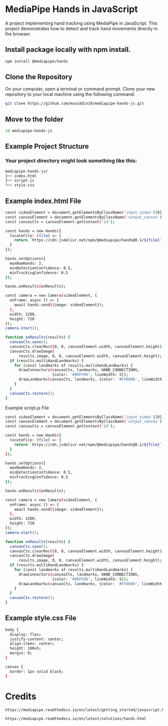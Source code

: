 # MediaPipe Hands in JavaScript

A project implementing hand tracking using MediaPipe in JavaScript. This project demonstrates how to detect and track hand movements directly in the browser.

## Install package locally with npm install. 
```bash
npm install @mediapipe/hands
```
## Clone the Repository

On your computer, open a terminal or command prompt. Clone your new repository to your local machine using the following command:

```bash
git clone https://github.com/muxiddin19/mediapipe-hands-js.git
```
## Move to the folder
```bash
cd mediapipe-hands-js
```
## Example Project Structure
### Your project directory might look something like this:
```bash
mediapipe-hands-js/
├── index.html
├── script.js
└── style.css
```
## Example index.html File
```bash
const videoElement = document.getElementsByClassName('input_video')[0];
const canvasElement = document.getElementsByClassName('output_canvas')[0];
const canvasCtx = canvasElement.getContext('2d');

const hands = new Hands({
  locateFile: (file) => {
    return `https://cdn.jsdelivr.net/npm/@mediapipe/hands@0.1/${file}`;
  }
});

hands.setOptions({
  maxNumHands: 2,
  minDetectionConfidence: 0.5,
  minTrackingConfidence: 0.5
});

hands.onResults(onResults);

const camera = new Camera(videoElement, {
  onFrame: async () => {
    await hands.send({image: videoElement});
  },
  width: 1280,
  height: 720
});
camera.start();

function onResults(results) {
  canvasCtx.save();
  canvasCtx.clearRect(0, 0, canvasElement.width, canvasElement.height);
  canvasCtx.drawImage(
      results.image, 0, 0, canvasElement.width, canvasElement.height);
  if (results.multiHandLandmarks) {
    for (const landmarks of results.multiHandLandmarks) {
      drawConnectors(canvasCtx, landmarks, HAND_CONNECTIONS,
                     {color: '#00FF00', lineWidth: 5});
      drawLandmarks(canvasCtx, landmarks, {color: '#FF0000', lineWidth: 2});
    }
  }
  canvasCtx.restore();
}

```

Example script.js File
```bash
const videoElement = document.getElementsByClassName('input_video')[0];
const canvasElement = document.getElementsByClassName('output_canvas')[0];
const canvasCtx = canvasElement.getContext('2d');

const hands = new Hands({
  locateFile: (file) => {
    return `https://cdn.jsdelivr.net/npm/@mediapipe/hands@0.1/${file}`;
  }
});

hands.setOptions({
  maxNumHands: 2,
  minDetectionConfidence: 0.5,
  minTrackingConfidence: 0.5
});

hands.onResults(onResults);

const camera = new Camera(videoElement, {
  onFrame: async () => {
    await hands.send({image: videoElement});
  },
  width: 1280,
  height: 720
});
camera.start();

function onResults(results) {
  canvasCtx.save();
  canvasCtx.clearRect(0, 0, canvasElement.width, canvasElement.height);
  canvasCtx.drawImage(
      results.image, 0, 0, canvasElement.width, canvasElement.height);
  if (results.multiHandLandmarks) {
    for (const landmarks of results.multiHandLandmarks) {
      drawConnectors(canvasCtx, landmarks, HAND_CONNECTIONS,
                     {color: '#00FF00', lineWidth: 5});
      drawLandmarks(canvasCtx, landmarks, {color: '#FF0000', lineWidth: 2});
    }
  }
  canvasCtx.restore();
}

```
## Example style.css File
```bash
body {
  display: flex;
  justify-content: center;
  align-items: center;
  height: 100vh;
  margin: 0;
}

canvas {
  border: 1px solid black;
}
```

# Credits
```bash
https://mediapipe.readthedocs.io/en/latest/getting_started/javascript.html

https://mediapipe.readthedocs.io/en/latest/solutions/hands.html
```


